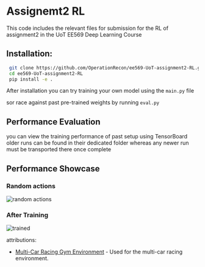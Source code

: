 # Assignemt2 RL
This code includes the relevant files for submission for the RL of assignment2 in the UoT EE569 Deep Learning Course

## Installation:
 ```bash
  git clone https://github.com/OperationRecon/ee569-UoT-assignment2-RL.git
  cd ee569-UoT-assignment2-RL
  pip install -e .
 ```

After installation you can try training your own model using the `main.py` file

sor race against past pre-trained weights by running `eval.py`

## Performance Evaluation
 you can view the training performance of past setup using TensorBoard older runs can be found in their dedicated folder whereas any newer run must be transported there once complete

## Performance Showcase
### Random actions
 ![random actions](./imgs/start.gif)

### After Training
 ![trained](./imgs/end.gif)

 attributions:
- [Multi-Car Racing Gym Environment](https://github.com/igilitschenski/multi_car_racing) - Used for the multi-car racing environment.


